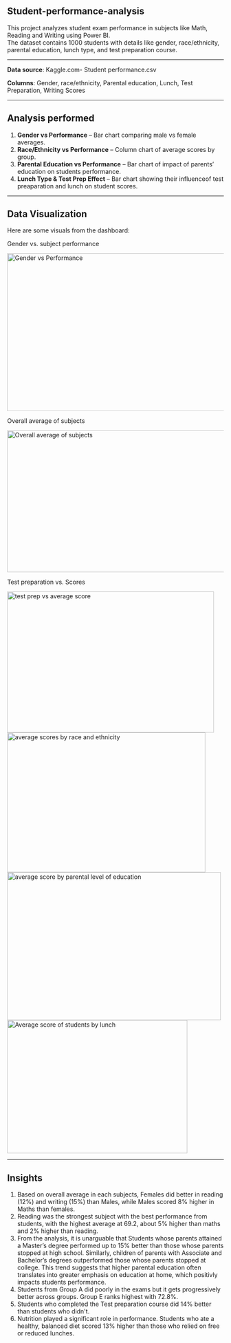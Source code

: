 ## Student-performance-analysis
This project analyzes student exam performance in subjects like Math, Reading and Writing using Power BI.  
The dataset contains 1000 students with details like gender, race/ethnicity, parental education, lunch type, and test preparation course.

---
**Data source**: Kaggle.com- Student performance.csv

**Columns**: Gender, race/ethnicity, Parental education, Lunch, Test Preparation, Writing Scores

---
## Analysis performed 
1.  **Gender vs Performance** – Bar chart comparing male vs female averages.  
2. **Race/Ethnicity vs Performance** – Column chart of average scores by group.  
3. **Parental Education vs Performance** – Bar chart of impact of parents’ education on students performance.  
4. **Lunch Type & Test Prep Effect** – Bar chart showing their influenceof test preaparation and lunch on student scores. 

---
## Data Visualization
Here are some visuals from the dashboard:

Gender vs. subject performance 

 <img width="546" height="367" alt="Gender vs  Performance" src="https://github.com/user-attachments/assets/584fcc9f-ea1e-483b-9841-74de3342c8e4" />



 
Overall average of subjects

 <img width="560" height="330" alt="Overall average of subjects" src="https://github.com/user-attachments/assets/f7d6c9dc-ac0b-4386-b305-6fa387d26ebb" />




 Test preparation vs. Scores


 <img width="481" height="328" alt="test prep vs  average score" src="https://github.com/user-attachments/assets/f9745612-9237-4fa3-8afc-db4723de565a" />


 

  <img width="461" height="325" alt="average scores by race and ethnicity" src="https://github.com/user-attachments/assets/0ed8bd20-2816-4dd7-a04e-d4c2d6837ace" />






 <img width="497" height="344" alt="average score by parental level of education" src="https://github.com/user-attachments/assets/1f609679-357a-493f-b337-60c9fb3d8e3f" />



<img width="419" height="310" alt="Average score of students by lunch" src="https://github.com/user-attachments/assets/013d5ea1-7aff-4752-8e62-9cab04380afa" />



----
 ## Insights
1. Based on overall average in each subjects, Females did better in reading (12%) and writing (15%) than Males, while Males scored 8% higher in Maths than females.
2. Reading was the strongest subject with the best performance from students, with the highest average at 69.2, about 5% higher than maths and 2% higher than reading.
3. From the analysis, it is unarguable that Students whose parents attained a Master’s degree performed up to 15% better than those whose parents stopped at high school. Similarly, children of parents with Associate and Bachelor’s degrees outperformed those whose parents stopped at college. This trend suggests that higher parental education often translates into greater emphasis on education at home, which positivly impacts students performance. 
4. Students from Group A did poorly in the exams but it gets progressively better across groups. Group E ranks highest with 72.8%.
5. Students who completed the Test preparation course did 14% better than students who didn't.
6. Nutrition played a significant role in performance. Students who ate a healthy, balanced diet scored 13% higher than those who relied on free or reduced lunches.
